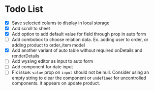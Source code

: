 # Todo List

- [x] Save selected colums to display in local storage
- [x] Add scroll to sheet
- [x] Add option to add default value for field through prop in auto form
- [ ] Add combobox to choose relation data. Ex. adding user to order, or adding product to order_item model
- [x] Add another variant of auto table without required onDetails and renderDetails
- [ ] Add wysiwg editor as input to auto form
- [ ] Add component for date input
- [ ] Fix issue: `value` prop on `input` should not be null. Consider using an empty string to clear the component or `undefined` for uncontrolled components. It appears on update product.

